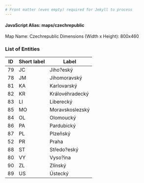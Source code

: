 ```yaml
---
# Front matter (even empty) required for Jekyll to process
---
```


#### JavaScript Alias: maps/czechrepublic

Map Name: Czechrepublic
Dimensions (Width x Height): 800x460





### List of Entities

ID | Short label | Label
---|---|---|
79|JC|Jiho?eský
78|JM|Jihomoravský
81|KA|Karlovarský
82|KR|Královéhradecký
83|LI|Liberecký
85|MO|Moravskoslezský
84|OL|Olomoucký
86|PA|Pardubický
87|PL|Plzeňský
52|PR|Praha
88|ST|Středo?eský
80|VY|Vyso?ina
90|ZL|Zlínský
89|US|Ústecký

